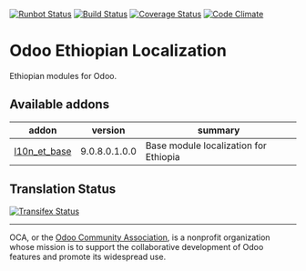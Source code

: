 [![Runbot Status](https://runbot.odoo-community.org/runbot/badge/flat/${REPO_ID}/${BRANCH_NAME}.svg)](https://runbot.odoo-community.org/runbot/repo/github-com-oca-${REPO_NAME}-${REPO_ID})
[![Build Status](https://travis-ci.org/OCA/l10n-ethiopia.svg?branch=9.0)](https://travis-ci.org/OCA/l10n-ethiopia)
[![Coverage Status](https://coveralls.io/repos/OCA/l10n-ethiopia/badge.svg?branch=9.0&service=github)](https://coveralls.io/github/OCA/l10n-ethiopia?branch=9.0)
[![Code Climate](https://codeclimate.com/github/OCA/l10n-ethiopia/badges/gpa.svg)](https://codeclimate.com/github/OCA/l10n-ethiopia)

# Odoo Ethiopian Localization

Ethiopian modules for Odoo.

[//]: # (addons)
Available addons
----------------
addon | version | summary
--- | --- | ---
[l10n_et_base](l10n_et_base/) | 9.0.8.0.1.0.0 | Base module localization for Ethiopia

[//]: # (end addons)

Translation Status
------------------
[![Transifex Status](https://www.transifex.com/oca/OCA-l10n-ethiopia-9-0/chart/image_png)](https://www.transifex.com/oca/OCA-l10n-ethiopia-9-0)

----

OCA, or the [Odoo Community Association](http://odoo-community.org/), is a nonprofit organization whose
mission is to support the collaborative development of Odoo features and
promote its widespread use.
